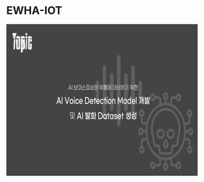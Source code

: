 # EWHA-IOT


<img src="https://github.com/intheMeantime/EWHA-IOT/blob/main/Topic.png" width="720" height="400"/>
